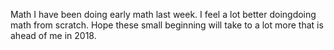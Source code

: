 Math
I have been doing early math last week. I feel a lot better doingdoing math from scratch.
Hope these small beginning will take to a lot more that is ahead of me in 2018.
